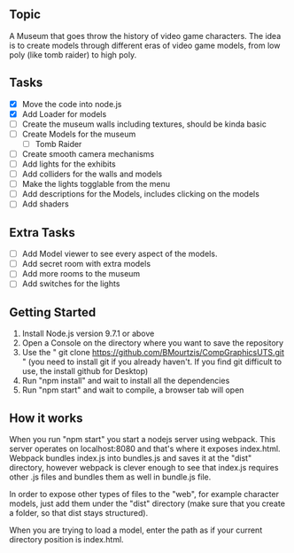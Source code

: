 ## Topic
A Museum that goes throw the history of video game characters. The idea is to create models through different eras of video game models, from low poly (like tomb raider) to high poly.

## Tasks
- [x] Move the code into node.js
- [x] Add Loader for models
- [ ] Create the museum walls including textures, should be kinda basic
- [ ] Create Models for the museum
  - [ ] Tomb Raider
- [ ] Create smooth camera mechanisms
- [ ] Add lights for the exhibits
- [ ] Add colliders for the walls and models
- [ ] Make the lights togglable from the menu
- [ ] Add descriptions for the Models, includes clicking on the models
- [ ] Add shaders

## Extra Tasks
- [ ] Add Model viewer to see every aspect of the models.
- [ ] Add secret room with extra models
- [ ] Add more rooms to the museum
- [ ] Add switches for the lights

## Getting Started
1. Install Node.js version 9.7.1 or above
2. Open a Console on the directory where you want to save the repository
3. Use the " git clone https://github.com/BMourtzis/CompGraphicsUTS.git " (you need to install git if you already haven't. If you find git difficult to use, the install github for Desktop)
4. Run "npm install" and wait to install all the dependencies
5. Run "npm start" and wait to compile, a browser tab will open

## How it works
When you run "npm start" you start a nodejs server using webpack. This server operates on localhost:8080 and that's where it exposes index.html. Webpack bundles index.js into bundles.js and saves it at the "dist" directory, however  webpack is clever enough to see that index.js requires other .js files and bundles them as well in bundle.js file.

In order to expose other types of files to the "web", for example character models, just add them under the "dist" directory (make sure that you create a folder, so that dist stays structured).

When you are trying to load a model, enter the path as if your current directory position is index.html.
